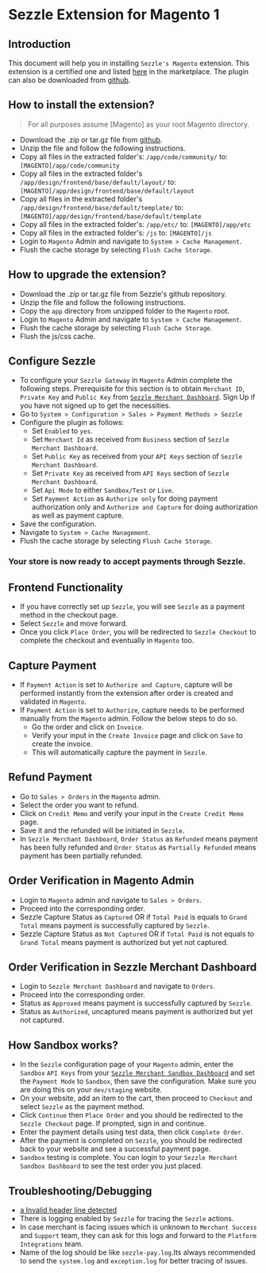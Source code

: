 # Sezzle Extension for Magento 1

## Introduction
This document will help you in installing `Sezzle's Magento` extension. This extension is a certified one and listed [here](https://marketplace.magento.com/sezzle-sezzle-sezzlepay.html) in the marketplace. The plugin can also be downloaded from [github](https://github.com/sezzle-in/magento1-gateway/releases/latest/download/sezzle-magento1.zip).


## How to install the extension?
> For all purposes assume [Magento] as your root Magento directory.

* Download the .zip or tar.gz file from [github](https://github.com/sezzle-in/magento1-gateway/releases/latest/download/sezzle-magento1.zip).
* Unzip the file and follow the following instructions.
* Copy all files in the extracted folder's: `/app/code/community/` to: `[MAGENTO]/app/code/community`
* Copy all files in the extracted folder's `/app/design/frontend/base/default/layout/` to: `[MAGENTO]/app/design/frontend/base/default/layout`
* Copy all files in the extracted folder's `/app/design/frontend/base/default/template/` to: `[MAGENTO]/app/design/frontend/base/default/template`
* Copy all files in the extracted folder's: `/app/etc/` to: `[MAGENTO]/app/etc`
* Copy all files in the extracted folder's: `/js` to: `[MAGENTO]/js`
* Login to `Magento` Admin and navigate to `System > Cache Management`.
* Flush the cache storage by selecting `Flush Cache Storage`.

## How to upgrade the extension?

* Download the .zip or tar.gz file from Sezzle's github repository.
* Unzip the file and follow the following instructions.
* Copy the `app` directory from unzipped folder to the `Magento` root.
* Login to `Magento` Admin and navigate to `System > Cache Management`.
* Flush the cache storage by selecting `Flush Cache Storage`.
* Flush the js/css cache.

## Configure Sezzle

* To configure your `Sezzle Gateway` in `Magento` Admin complete the following steps. Prerequisite for this section is to obtain `Merchant ID`, `Private Key` and `Public Key` from [`Sezzle Merchant Dashboard`](https://dashboard.sezzle.in/merchant/). Sign Up if you have not signed up to get the necessities.
* Go to `System > Configuration > Sales > Payment Methods > Sezzle`
* Configure the plugin as follows:
    * Set `Enabled` to `yes`.
    * Set `Merchant Id` as received from `Business` section of `Sezzle Merchant Dashboard`.
    * Set `Public Key` as received from your `API Keys` section of `Sezzle Merchant Dashboard`.
    * Set `Private Key` as received from `API Keys` section of `Sezzle Merchant Dashboard`.
    * Set `Api Mode` to either `Sandbox/Test` or `Live`.
    * Set `Payment Action` as `Authorize only` for doing payment authorization only and `Authorize and Capture` for doing authorization as well as payment capture.
* Save the configuration.
* Navigate to `System > Cache Management`.
* Flush the cache storage by selecting `Flush Cache Storage`.

### Your store is now ready to accept payments through Sezzle.

## Frontend Functionality

* If you have correctly set up `Sezzle`, you will see `Sezzle` as a payment method in the checkout page.
* Select `Sezzle` and move forward.
* Once you click `Place Order`, you will be redirected to `Sezzle Checkout` to complete the checkout and eventually in `Magento` too.

## Capture Payment

* If `Payment Action` is set to `Authorize and Capture`, capture will be performed instantly from the extension after order is created and validated in `Magento`.
* If `Payment Action` is set to `Authorize`, capture needs to be performed manually from the `Magento` admin. Follow the below steps to do so.
    * Go the order and click on `Invoice`.
    * Verify your input in the `Create Invoice` page and click on `Save` to create the invoice.
    * This will automatically capture the payment in `Sezzle`.

## Refund Payment

* Go to `Sales > Orders` in the `Magento` admin.
* Select the order you want to refund.
* Click on `Credit Memo` and verify your input in the `Create Credit Memo` page.
* Save it and the refunded will be initiated in `Sezzle`.
* In `Sezzle Merchant Dashboard`, `Order Status` as `Refunded` means payment has been fully refunded and `Order Status` as `Partially Refunded` means payment has been partially refunded.

## Order Verification in Magento Admin

* Login to `Magento` admin and navigate to `Sales > Orders`.
* Proceed into the corresponding order.
* Sezzle Capture Status as `Captured` OR if `Total Paid` is equals to `Grand Total` means payment is successfully captured by `Sezzle`.
* Sezzle Capture Status as `Not Captured` OR if `Total Paid` is not equals to `Grand Total` means payment is authorized but yet not captured.

## Order Verification in Sezzle Merchant Dashboard

* Login to `Sezzle Merchant Dashboard` and navigate to `Orders`.
* Proceed into the corresponding order.
* Status as `Approved` means payment is successfully captured by `Sezzle`.
* Status as `Authorized`, uncaptured means payment is authorized but yet not captured.

## How Sandbox works?

* In the `Sezzle` configuration page of your `Magento` admin, enter the `Sandbox` `API Keys` from your [`Sezzle Merchant Sandbox Dashboard`](https://sandbox.dashboard.sezzle.in/merchant/) and set the `Payment Mode` to `Sandbox`, then save the configuration. Make sure you are doing this on your `dev/staging` website.
* On your website, add an item to the cart, then proceed to `Checkout` and select `Sezzle` as the payment method.
* Click `Continue` then `Place Order` and you should be redirected to the `Sezzle Checkout` page. If prompted, sign in and continue.
* Enter the payment details using test data, then click `Complete Order`.
* After the payment is completed on `Sezzle`, you should be redirected back to your website and see a successful payment page.
* `Sandbox` testing is complete. You can login to your `Sezzle Merchant Sandbox Dashboard` to see the test order you just placed.

## Troubleshooting/Debugging
* [a Invalid header line detected](Troubleshooting.md#invalid-header-line-detected)
* There is logging enabled by `Sezzle` for tracing the `Sezzle` actions.
* In case merchant is facing issues which is unknown to `Merchant Success` and `Support` team, they can ask for this logs and forward to the `Platform Integrations` team.
* Name of the log should be like `sezzle-pay.log`.Its always recommended to send the `system.log` and `exception.log` for better tracing of issues.
